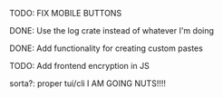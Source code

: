 TODO: FIX MOBILE BUTTONS

DONE: Use the log crate instead of whatever I'm doing

DONE: Add functionality for creating custom pastes

TODO: Add frontend encryption in JS


sorta?: proper tui/cli
I AM GOING NUTS!!!!
